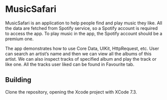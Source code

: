 MusicSafari
====


MusicSafari is an application to help people find and play music they like. All the data are fetched from Spotify service, so a Spotify account is required to access the app. To play music in the app, the Spotify account should be a premium one.

The app demonstrates how to use Core Data, UIKit, HttpRequest, etc. User can search an artist’s name and then we can view all the albums of this artist. We can also inspect tracks of specified album and play the track or like one. All the tracks user liked can be found in Favourite tab.
 

Building 
----------------

Clone the repository, opening the Xcode project with XCode 7.3. 



